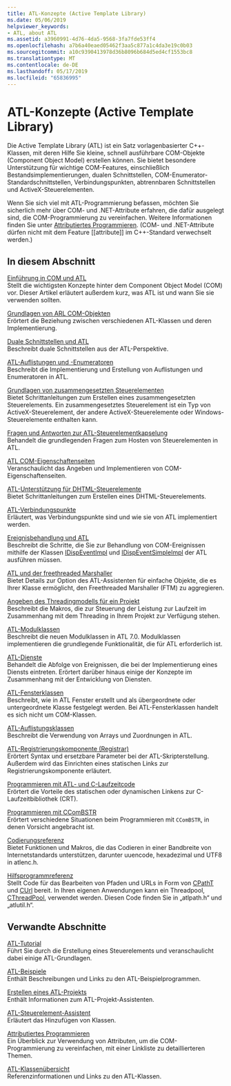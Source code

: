 ```yaml
---
title: ATL-Konzepte (Active Template Library)
ms.date: 05/06/2019
helpviewer_keywords:
- ATL, about ATL
ms.assetid: a3960991-4d76-4da5-9568-3fa7fde53ff4
ms.openlocfilehash: a7b6a40eaed05462f3aa5c877a1c4da3e19c0b03
ms.sourcegitcommit: a10c9390413978d36b8096b684d5ed4cf1553bc8
ms.translationtype: MT
ms.contentlocale: de-DE
ms.lasthandoff: 05/17/2019
ms.locfileid: "65836995"
---
```

# <a name="active-template-library-atl-concepts"></a>ATL-Konzepte (Active Template Library)

Die Active Template Library (ATL) ist ein Satz vorlagenbasierter C++-Klassen, mit deren Hilfe Sie kleine, schnell ausführbare COM-Objekte (Component Object Model) erstellen können. Sie bietet besondere Unterstützung für wichtige COM-Features, einschließlich Bestandsimplementierungen, dualen Schnittstellen, COM-Enumerator-Standardschnittstellen, Verbindungspunkten, abtrennbaren Schnittstellen und ActiveX-Steuerelementen.

Wenn Sie sich viel mit ATL-Programmierung befassen, möchten Sie sicherlich mehr über COM- und .NET-Attribute erfahren, die dafür ausgelegt sind, die COM-Programmierung zu vereinfachen. Weitere Informationen finden Sie unter [Attributiertes Programmieren](../windows/attributed-programming-concepts.md). (COM- und .NET-Attribute dürfen nicht mit dem Feature \[\[attribute]] im C++-Standard verwechselt werden.)

## <a name="in-this-section"></a>In diesem Abschnitt

[Einführung in COM und ATL](../atl/introduction-to-com-and-atl.md)<br/>
Stellt die wichtigsten Konzepte hinter dem Component Object Model (COM) vor. Dieser Artikel erläutert außerdem kurz, was ATL ist und wann Sie sie verwenden sollten.

[Grundlagen von ARL COM-Objekten](../atl/fundamentals-of-atl-com-objects.md)<br/>
Erörtert die Beziehung zwischen verschiedenen ATL-Klassen und deren Implementierung.

[Duale Schnittstellen und ATL](../atl/dual-interfaces-and-atl.md)<br/>
Beschreibt duale Schnittstellen aus der ATL-Perspektive.

[ATL-Auflistungen und -Enumeratoren](../atl/atl-collections-and-enumerators.md)<br/>
Beschreibt die Implementierung und Erstellung von Auflistungen und Enumeratoren in ATL.

[Grundlagen von zusammengesetzten Steuerelementen](../atl/atl-composite-control-fundamentals.md)<br/>
Bietet Schrittanleitungen zum Erstellen eines zusammengesetzten Steuerelements. Ein zusammengesetztes Steuerelement ist ein Typ von ActiveX-Steuerelement, der andere ActiveX-Steuerelemente oder Windows-Steuerelemente enthalten kann.

[Fragen und Antworten zur ATL-Steuerelementkapselung](../atl/atl-control-containment-faq.md)<br/>
Behandelt die grundlegenden Fragen zum Hosten von Steuerelementen in ATL.

[ATL COM-Eigenschaftenseiten](../atl/atl-com-property-pages.md)<br/>
Veranschaulicht das Angeben und Implementieren von COM-Eigenschaftenseiten.

[ATL-Unterstützung für DHTML-Steuerelemente](../atl/atl-support-for-dhtml-controls.md)<br/>
Bietet Schrittanleitungen zum Erstellen eines DHTML-Steuerelements.

[ATL-Verbindungspunkte](../atl/atl-connection-points.md)<br/>
Erläutert, was Verbindungspunkte sind und wie sie von ATL implementiert werden.

[Ereignisbehandlung und ATL](../atl/event-handling-and-atl.md)<br/>
Beschreibt die Schritte, die Sie zur Behandlung von COM-Ereignissen mithilfe der Klassen [IDispEventImpl](../atl/reference/idispeventimpl-class.md) und [IDispEventSimpleImpl](../atl/reference/idispeventsimpleimpl-class.md) der ATL ausführen müssen.

[ATL und der freethreaded Marshaller](../atl/atl-and-the-free-threaded-marshaler.md)<br/>
Bietet Details zur Option des ATL-Assistenten für einfache Objekte, die es Ihrer Klasse ermöglicht, den Freethreaded Marshaller (FTM) zu aggregieren.

[Angeben des Threadingmodells für ein Projekt](../atl/specifying-the-threading-model-for-a-project-atl.md)<br/>
Beschreibt die Makros, die zur Steuerung der Leistung zur Laufzeit im Zusammenhang mit dem Threading in Ihrem Projekt zur Verfügung stehen.

[ATL-Modulklassen](../atl/atl-module-classes.md)<br/>
Beschreibt die neuen Modulklassen in ATL 7.0. Modulklassen implementieren die grundlegende Funktionalität, die für ATL erforderlich ist.

[ATL-Dienste](../atl/atl-services.md)<br/>
Behandelt die Abfolge von Ereignissen, die bei der Implementierung eines Diensts eintreten. Erörtert darüber hinaus einige der Konzepte im Zusammenhang mit der Entwicklung von Diensten.

[ATL-Fensterklassen](../atl/atl-window-classes.md)<br/>
Beschreibt, wie in ATL Fenster erstellt und als übergeordnete oder untergeordnete Klasse festgelegt werden. Bei ATL-Fensterklassen handelt es sich nicht um COM-Klassen.

[ATL-Auflistungsklassen](../atl/atl-collection-classes.md)<br/>
Beschreibt die Verwendung von Arrays und Zuordnungen in ATL.

[ATL-Registrierungskomponente (Registrar)](../atl/atl-registry-component-registrar.md)<br/>
Erörtert Syntax und ersetzbare Parameter bei der ATL-Skripterstellung. Außerdem wird das Einrichten eines statischen Links zur Registrierungskomponente erläutert.

[Programmieren mit ATL- und C-Laufzeitcode](../atl/programming-with-atl-and-c-run-time-code.md)<br/>
Erörtert die Vorteile des statischen oder dynamischen Linkens zur C-Laufzeitbibliothek (CRT).

[Programmieren mit CComBSTR](../atl/programming-with-ccombstr-atl.md)<br/>
Erörtert verschiedene Situationen beim Programmieren mit `CComBSTR`, in denen Vorsicht angebracht ist.

[Codierungsreferenz](../atl/atl-encoding-reference.md)<br/>
Bietet Funktionen und Makros, die das Codieren in einer Bandbreite von Internetstandards unterstützen, darunter uuencode, hexadezimal und UTF8 in atlenc.h.

[Hilfsprogrammreferenz](../atl/atl-utilities-reference.md)<br/>
Stellt Code für das Bearbeiten von Pfaden und URLs in Form von [CPathT](../atl/reference/cpatht-class.md) und [CUrl](../atl/reference/curl-class.md) bereit. In Ihren eigenen Anwendungen kann ein Threadpool, [CThreadPool](../atl/reference/cthreadpool-class.md), verwendet werden. Diesen Code finden Sie in „atlpath.h“ und „atlutil.h“.

## <a name="related-sections"></a>Verwandte Abschnitte

[ATL-Tutorial](../atl/active-template-library-atl-tutorial.md)<br/>
Führt Sie durch die Erstellung eines Steuerelements und veranschaulicht dabei einige ATL-Grundlagen.

[ATL-Beispiele](../overview/visual-cpp-samples.md)<br/>
Enthält Beschreibungen und Links zu den ATL-Beispielprogrammen.

[Erstellen eines ATL-Projekts](../atl/reference/creating-an-atl-project.md)<br/>
Enthält Informationen zum ATL-Projekt-Assistenten.

[ATL-Steuerelement-Assistent](../atl/reference/atl-control-wizard.md)<br/>
Erläutert das Hinzufügen von Klassen.

[Attributiertes Programmieren](../windows/attributed-programming-concepts.md)<br/>
Ein Überblick zur Verwendung von Attributen, um die COM-Programmierung zu vereinfachen, mit einer Linkliste zu detaillierteren Themen.

[ATL-Klassenübersicht](../atl/atl-class-overview.md)<br/>
Referenzinformationen und Links zu den ATL-Klassen.
